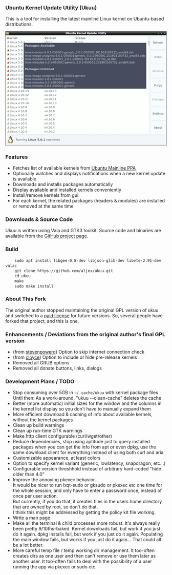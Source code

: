 ### Ubuntu Kernel Update Utility (Ukuu)

This is a tool for installing the latest mainline Linux kernel on Ubuntu-based distributions.

![Main window screenshot](main_window.png)

### Features

* Fetches list of available kernels from [Ubuntu Mainline PPA](http://kernel.ubuntu.com/~kernel-ppa/mainline/)
* Optionally watches and displays notifications when a new kernel update is available
* Downloads and installs packages automatically
* Display available and installed kernels conveniently
* Install/remove kernels from gui
* For each kernel, the related packages (headers & modules) are installed or removed at the same time

### Downloads & Source Code
Ukuu is written using Vala and GTK3 toolkit. Source code and binaries are available from the [GitHub project page](https://github.com/aljex/ukuu).

### Build
		sudo apt install libgee-0.8-dev libjson-glib-dev libvte-2.91-dev valac
		git clone https://github.com/aljex/ukuu.git
		cd ukuu
		make
		sudo make install

### About This Fork
The original author stopped maintaining the original GPL version of ukuu and switched to a [paid license](https://teejeetech.in/tag/ukuu/) for future versions. So, several people have forked that project, and this is one.

### Enhancements / Deviations from the original author's final GPL version

* (from [stevenpowerd](https://github.com/stevenpowered/ukuu)) Option to skip internet connection check
* (from [cloyce](https://github.com/cloyce/ukuu)) Option to include or hide pre-release kernels
* Removed all GRUB options
* Removed all donate buttons, links, dialogs

### Development Plans / TODO
* Stop consuming over 5GB in ```~/.cache/ukuu``` with kernel package files  
Until then: As a work-around, "ukuu --clean-cache" deletes the cache
* Better (more automatic) initial sizes for the window and the columns in the kernel list display so you don't have to manually expand them
* More efficient download & caching of info about available kernels, without the kernel packages
* Clean up build warnings
* Clean up run-time GTK warnings
* Make http client configurable (curl/wget/other)
* Reduce dependencies, stop using aptitude just to query installed packages when you can get the info from apt or even dpkg, use the same download client for everything instead of using both curl and aria
* Customizable appearance, at least colors
* Option to specify kernel variant (generic, lowlatency, snapdragon, etc...)
* Configurable version threshhold instead of arbitrary hard-coded "hide older than 4.0"
* Improve the annoying pkexec behavior.  
It would be nicer to run lxqt-sudo or gksudo or pkexec etc one time for the whole session, and only have to enter a password once, instead of once per user action.  
But currently, if you do that, it creates files in the users home directory that are owned by root, so don't do that.  
I think this might be addressed by getting the policy kit file working.
* Write a man page
* Make all the terminal & child processes more robust. It's always really been pretty 9/10ths-baked. Kernel downloads fail, but work if you just do it again. dpkg installs fail, but work if you just do it again. Populating the main window fails, but works if you just do it again... That could all be a lot better.
* More careful temp file / temp working dir management. It too-often creates dirs as one user and then can't remove or use them later as another user. It too-often fails to deal with the possibility of a user running the app via pkexec or sudo etc.
